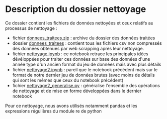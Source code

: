 # Description du dossier nettoyage 

Ce dossier contient les fichiers de données nettoyées et ceux relatifs au processus de nettoyage :

* fichier [donnees_traitees.zip](https://github.com/elvinaeury/Projet_SBD/blob/master/nettoyage/donnees_traitees.zip) : archive du dossier des données traitées
* dossier [donnees_traitees](https://github.com/elvinaeury/Projet_SBD/tree/master/nettoyage/donnees_traitees) : contient tous les fichiers csv non compressés des données obtenues par web scrapping après leur nettoyage.
* fichier [nettoyage.ipynb](https://github.com/elvinaeury/Projet_SBD/blob/master/nettoyage/nettoyage.ipynb) : ce notebook retrace les principales idées dévéloppées pour traiter ces données sur base des données d'une année type d'un ancien format du jeu de données mais avec plus détails
* fichier [nettoyage2.ipynb](https://github.com/elvinaeury/Projet_SBD/blob/master/nettoyage/nettoyage2.ipynb) : pareil que le notebook précédent mais sur le format de notre dernier jeu de données brutes (avec moins de détails qui sont les mêmes que ceux du notebook précédent)
* fichier [nettoyage2_generalise.py](https://github.com/elvinaeury/Projet_SBD/blob/master/nettoyage/nettoyage2_generalise.py) : généralise l'ensemble des opérations de nettoyage et de mise en forme développées dans le dernier notebook

Pour ce nettoyage, nous avons utilisés notamment pandas et les expressions régulières du module re de python
